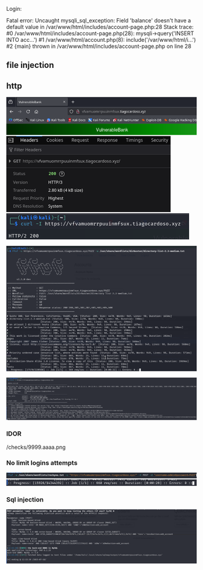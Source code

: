Login:

 Fatal error: Uncaught mysqli_sql_exception: Field 'balance' doesn't have a default value in /var/www/html/includes/account-page.php:28 Stack trace: #0 /var/www/html/includes/account-page.php(28): mysqli->query('INSERT INTO acc...') #1 /var/www/html/account.php(8): include('/var/www/html/i...') #2 {main} thrown in /var/www/html/includes/account-page.php on line 28

## file injection


## http
![](Imagens/http.png)
![](Imagens/http%20v2.png)
![](Imagens/http%20v3.png)



![](Imagens/Progress%201.png)

![](Imagens/nikto.png)


### IDOR

/checks/9999.aaaa.png


### No limit logins attempts 
![](Imagens/Progress-3.png)
![](Imagens/Progress.png)

### Sql injection
![](Imagens/Progress-1.png)
